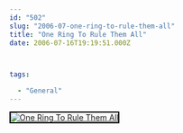 ```yaml
---
id: "502"
slug: "2006-07-one-ring-to-rule-them-all"
title: "One Ring To Rule Them All"
date: 2006-07-16T19:19:51.000Z



tags:

  - "General"
---
```

<div class="sqs-html-content">
  <div style="float: left; margin-right: 10px; margin-bottom: 10px;"> <a href="http://www.flickr.com/photos/mclazarus/191182762/" title="One Ring To Rule Them All"><img src="http://static.flickr.com/53/191182762_2b07598bb7_m.jpg" alt="One Ring To Rule Them All" style="border: solid 2px #000000;" /></a>
</div>
<p><br clear="all" /></p>
</div>
